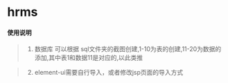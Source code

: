 # hrms

#### 使用说明
> 1. 数据库 可以根据 sql文件夹的截图创建,1-10为表的创建,11-20为数据的添加,其中表1和数据11是对应的,以此类推

> 2. element-ui需要自行导入，或者修改jsp页面的导入方式
